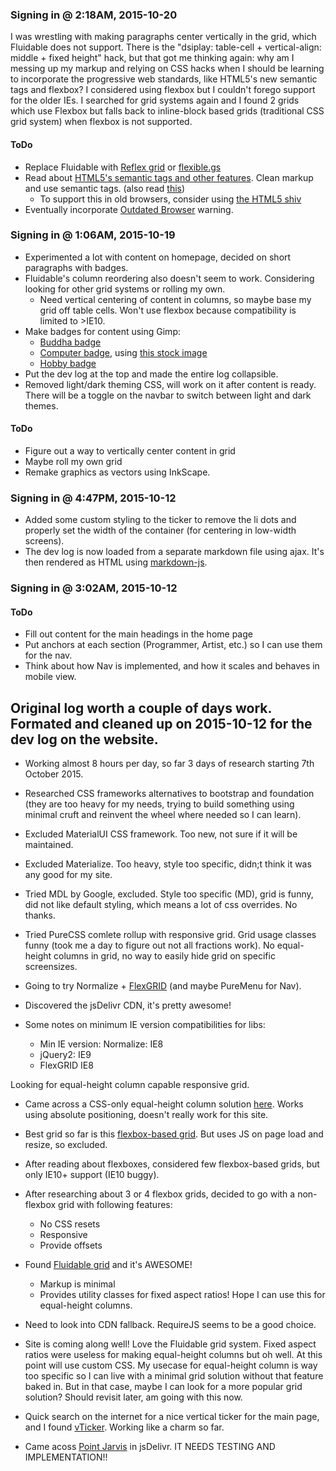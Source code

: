 ### Signing in @ 2:18AM, 2015-10-20

I was wrestling with making paragraphs center vertically in the grid, which Fluidable does not support. There is the "dsiplay: table-cell + vertical-align: middle + fixed height" hack, but that got me thinking again: why am I messing up my markup and relying on CSS hacks when I should be learning to incorporate the progressive web standards, like HTML5's new semantic tags and flexbox? I considered using flexbox but I couldn't forego support for the older IEs. I searched for grid systems again and I found 2 grids which use Flexbox but falls back to inline-block based grids (traditional CSS grid system) when flexbox is not supported.

#### ToDo
- Replace Fluidable with [Reflex grid](http://leejordan.github.io/reflex/docs/) or [flexible.gs](http://flexible.gs/compatibility/)
- Read about [HTML5's semantic tags and other features](http://diveintohtml5.info/semantics.html?ref=driverlayer.com). Clean markup and use semantic tags. (also read [this](http://html5doctor.com/lets-talk-about-semantics/))
  - To support this in old browsers, consider using [the HTML5 shiv](https://github.com/afarkas/html5shiv)
- Eventually incorporate [Outdated Browser](https://github.com/burocratik/Outdated-Browser/tree/master) warning.

### Signing in @ 1:06AM, 2015-10-19

- Experimented a lot with content on homepage, decided on short paragraphs with badges.
- Fluidable's column reordering also doesn't seem to work. Considering looking for other grid systems or rolling my own.
  - Need vertical centering of content in columns, so maybe base my grid off table cells. Won't use flexbox because compatibility is limited to >IE10.
- Make badges for content using Gimp:
  - [Buddha badge](http://spark9.deviantart.com/art/Buddha-Logo-566910741)
  - [Computer badge](http://spark9.deviantart.com/art/Desktop-Logo-566909286), using [this stock image](http://www.freeimages.com/photo/buddha-1310506)
  - [Hobby badge](http://spark9.deviantart.com/art/Hobby-Icons-566969672)
- Put the dev log at the top and made the entire log collapsible.
- Removed light/dark theming CSS, will work on it after content is ready. There will be a toggle on the navbar to switch between light and dark themes.

#### ToDo
- Figure out a way to vertically center content in grid
- Maybe roll my own grid
- Remake graphics as vectors using InkScape.

### Signing in @ 4:47PM, 2015-10-12

- Added some custom styling to the ticker to remove the li dots and properly set the width of the container (for centering in low-width screens).
- The dev log is now loaded from a separate markdown file using ajax. It's then rendered as HTML using [markdown-js](https://github.com/evilstreak/markdown-js).

### Signing in @ 3:02AM, 2015-10-12
#### ToDo
- Fill out content for the main headings in the home page
- Put anchors at each section (Programmer, Artist, etc.) so I can use them for the nav.
- Think about how Nav is implemented, and how it scales and behaves in mobile view.

## Original log worth a couple of days work. Formated and cleaned up on 2015-10-12 for the dev log on the website.

- Working almost 8 hours per day, so far 3 days of research starting 7th October 2015.

- Researched CSS frameworks alternatives to bootstrap and foundation (they are too heavy for my needs, trying to build something using minimal cruft and reinvent the wheel where needed so I can learn).
- Excluded MaterialUI CSS framework. Too new, not sure if it will be maintained.
- Excluded Materialize. Too heavy, style too specific, didn;t think it was any good for my site.
- Tried MDL by Google, excluded. Style too specific (MD), grid is funny, did not like default styling, which means a lot of css overrides. No thanks.
- Tried PureCSS comlete rollup with responsive grid. Grid usage classes funny (took me a day to figure out not all fractions work). No equal-height columns in grid, no way to easily hide grid on specific screensizes.
- Going to try Normalize + [FlexGRID](http://www.volumethemes.com/flexgrid) (and maybe PureMenu for Nav).
- Discovered the jsDelivr CDN, it's pretty awesome!

- Some notes on minimum IE version compatibilities for libs:
  - Min IE version: Normalize: IE8
  - jQuery2: IE9
  - FlexGRID IE8

Looking for equal-height column capable responsive grid.
- Came across a CSS-only equal-height column solution [here](http://webdesign.tutsplus.com/tutorials/quick-tip-solving-the-equal-height-column-conundrum--cms-20403). Works using absolute positioning, doesn't really work for this site.

- Best grid so far is this [flexbox-based grid](https://github.com/codingfriend1/flexgrid). But uses JS on page load and resize, so excluded.

- After reading about flexboxes, considered few flexbox-based grids, but only IE10+ support (IE10 buggy).

- After researching about 3 or 4 flexbox grids, decided to go with a non-flexbox grid with following features:
  - No CSS resets
  - Responsive
  - Provide offsets

- Found [Fluidable grid](http://fluidable.com) and it's AWESOME!
  - Markup is minimal
  - Provides utility classes for fixed aspect ratios! Hope I can use this for equal-height columns.

- Need to look into CDN fallback. RequireJS seems to be a good choice.

- Site is coming along well! Love the Fluidable grid system. Fixed aspect ratios were useless for making equal-height columns but oh well. At this point will use custom CSS. My usecase for equal-height column is way too specific so I can live with a minimal grid solution without that feature baked in. But in that case, maybe I can look for a more popular grid solution? Should revisit later, am going with this now.

- Quick search on the internet for a nice vertical ticker for the main page, and I found [vTicker](http://richhollis.github.io/vticker). Working like a charm so far.

- Came acoss [Point Jarvis](http://ravenjohn.github.io/.jarvis.js) in jsDelivr. IT NEEDS TESTING AND IMPLEMENTATION!!
